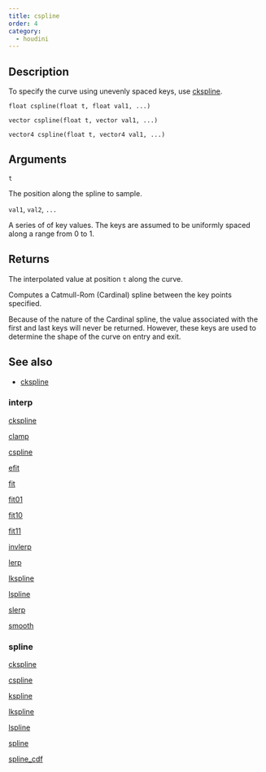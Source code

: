 ```yaml
---
title: cspline
order: 4
category:
  - houdini
---
```


## Description

To specify the curve using unevenly spaced keys, use [ckspline](ckspline.html "Samples a Catmull-Rom (Cardinal) spline defined by position/value keys.").

`float cspline(float t, float val1, ...)`

`vector cspline(float t, vector val1, ...)`

`vector4 cspline(float t, vector4 val1, ...)`

## Arguments

`t`

The position along the spline to sample.

`val1`, `val2`, `...`

A series of of key values. The keys are assumed to be uniformly spaced along a
range from 0 to 1.

## Returns

The interpolated value at position `t` along the curve.

Computes a Catmull-Rom (Cardinal) spline between the key points specified.

Because of the nature of the Cardinal spline, the value associated with the
first and last keys will never be returned. However, these keys are used to
determine the shape of the curve on entry and exit.

## See also

- [ckspline](ckspline.html)

### interp

[ckspline](ckspline.html)

[clamp](clamp.html)

[cspline](cspline.html)

[efit](efit.html)

[fit](fit.html)

[fit01](fit01.html)

[fit10](fit10.html)

[fit11](fit11.html)

[invlerp](invlerp.html)

[lerp](lerp.html)

[lkspline](lkspline.html)

[lspline](lspline.html)

[slerp](slerp.html)

[smooth](smooth.html)

### spline

[ckspline](ckspline.html)

[cspline](cspline.html)

[kspline](kspline.html)

[lkspline](lkspline.html)

[lspline](lspline.html)

[spline](spline.html)

[spline_cdf](spline_cdf.html)
